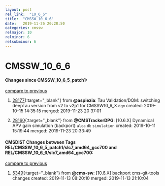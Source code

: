 ```yaml
---
layout: post
rel_link:  "10_6_6"
title:  "CMSSW_10_6_6"
date:   2019-11-26 20:20:50
categories: cmssw
relmajor: 10
relminor: 6
relsubminor: 6
---
```


# CMSSW_10_6_6
#### Changes since CMSSW_10_6_5_patch1:
[compare to previous](https://github.com/cms-sw/cmssw/compare/CMSSW_10_6_5_patch1...CMSSW_10_6_6)



1. [28177](http://github.com/cms-sw/cmssw/pull/28177){:target="_blank"}  from **@aspiezia**: Tau Validation/DQM: switching deepTau version from v2 to v2p1 for CMSSW10_6_X `dqm`  created: 2019-10-15 14:35:15 merged: 2019-11-23 20:37:01



2. [28160](http://github.com/cms-sw/cmssw/pull/28160){:target="_blank"}  from **@CMSTrackerDPG**: [10.6.X]  Dynamical APV gain simulation (backport) `alca`  `db`  `simulation`  created: 2019-10-11 15:19:44 merged: 2019-11-23 20:33:49



#### CMSDIST Changes between Tags REL/CMSSW_10_6_5_patch1/slc7_amd64_gcc700 and REL/CMSSW_10_6_6/slc7_amd64_gcc700:
[compare to previous](https://github.com/cms-sw/cmsdist/compare/REL/CMSSW_10_6_5_patch1/slc7_amd64_gcc700...REL/CMSSW_10_6_6/slc7_amd64_gcc700)



1. [5349](http://github.com/cms-sw/cmsdist/pull/5349){:target="_blank"}  from **@cms-sw**: [10.6.X] backport cms-git-tools changes created: 2019-11-13 08:20:10 merged: 2019-11-13 21:10:04
